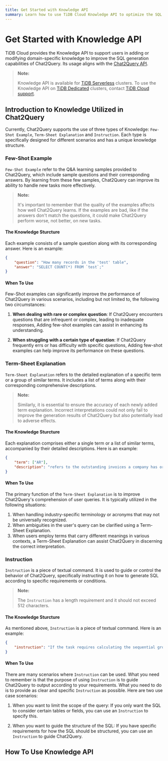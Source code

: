 ```yaml
---
title: Get Started with Knowledge API
summary: Learn how to use TiDB Cloud Knowledge API to optimize the SQL generation performance of the chat2query.
---
```


# Get Started with Knowledge API

TiDB Cloud provides the Knowledge API to support users in adding or modifying domain-specific knowledge to improve the SQL generation capabilities of Chat2Query. Its usage aligns with the [Chat2Query API](/tidb-cloud/use-chat2query-api.md). 


> **Note:**
>
> Knowledge API is available for [TiDB Serverless](/tidb-cloud/select-cluster-tier.md#tidb-serverless) clusters. To use the Knowledge API on [TiDB Dedicated](/tidb-cloud/select-cluster-tier.md#tidb-dedicated) clusters, contact [TiDB Cloud support](/tidb-cloud/tidb-cloud-support.md).


## Introduction to Knowledge Utilized in Chat2Query
Currently, Chat2Query supports the use of three types of Knowledge: `Few-Shot Example`, `Term-Sheet Explanation` and `Instruction`. Each type is specifically designed for different scenarios and has a unique knowledge structure.

### Few-Shot Example
`Few-Shot Example` refer to the Q&A learning samples provided to Chat2Query, which include sample questions and their corresponding answers. By learning from these few samples, Chat2Query can improve its ability to handle new tasks more effectively.

> **Note:**
>
> It's important to remember that the quality of the examples affects how well Chat2Query learns. If the examples are bad, like if the answers don't match the questions, it could make Chat2Query perform worse, not better, on new tasks.

#### The Knowledge Sturcture
Each example consists of a sample question along with its corresponding answer. Here is an example:

```json
{
    "question": "How many records in the 'test' table", 
    "answer": "SELECT COUNT(*) FROM `test`;"
}
```


#### When To Use
Few-Shot examples can significantly improve the performance of Chat2Query in various scenarios, including but not limited to, the following two circumstances:

1. **When dealing with rare or complex question**: If Chat2Query encounters questions that are infrequent or complex, leading to inadequate responses, Adding few-shot examples can assist in enhancing its understanding.

2. **When struggling with a certain type of question**: If Chat2Query frequently errs or has difficulty with specific questions, Adding few-shot examples can help improve its performance on these questions.



### Term-Sheet Explanation
`Term-Sheet Explanation` refers to the detailed explanation of a specific term or a group of similar terms. It includes a list of terms along with their corresponding comprehensive descriptions.

> **Note:**
>
> Similarly, it is essential to ensure the accuracy of each newly added term explanation. Incorrect interpretations could not only fail to improve the generation results of Chat2Query but also potentially lead to adverse effects.

#### The Knowledge Sturcture
Each explanation comprises either a single term or a list of similar terms, accompanied by their detailed descriptions. Here is an example:
```json
{
    "term": ["AR"],
    "description": "refers to the outstanding invoices a company has or the money clients owe the company"
}
```


#### When To Use
The primary function of the `Term-Sheet Explanation` is to improve Chat2Query's comprehension of user queries. It is typically utilized in the following situations:

1. When handling industry-specific terminology or acronyms that may not be universally recognized.
2. When ambiguities in the user's query can be clarified using a Term-Sheet Explanation.
3. When users employ terms that carry different meanings in various contexts, a Term-Sheet Explanation can assist Chat2Query in discerning the correct interpretation.


### Instruction
`Instruction` is a piece of textual command. It is used to guide or control the behavior of Chat2Query, specifically instructing it on how to generate SQL according to specific requirements or conditions.

> **Note:**
>
> The `Instruction` has a length requirement and it should not exceed 512 characters.

#### The Knowledge Sturcture
As mentioned above, `Instruction` is a piece of textual command. Here is an example:
```json
{
    "instruction": "If the task requires calculating the sequential growth rate: Using LAG function with OVER clause in SQL"
}
```

#### When To Use
There are many scenarios where `Instruction` can be used. What you need to remember is that the purpose of using `Instruction` is to guide Chat2Query to output according to your requirements. What you need to do is to provide as clear and specific `Instruction` as possible. Here are two use case scenarios:

1. When you want to limit the scope of the query: If you only want the SQL to consider certain tables or fields, you can use an `Instruction` to specify this.

2. When you want to guide the structure of the SQL: If you have specific requirements for how the SQL should be structured, you can use an `Instruction` to guide Chat2Query.


## How To Use Knowledge API
